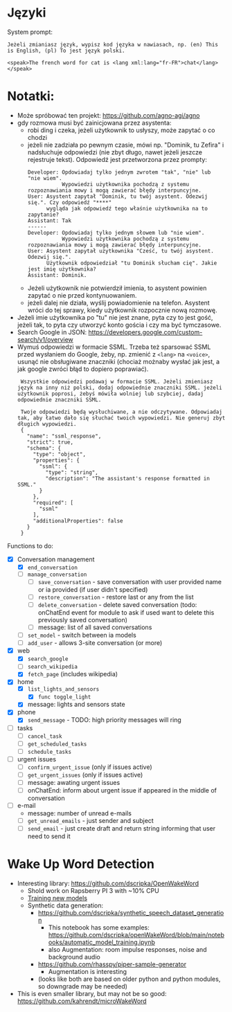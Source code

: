 

# Języki

System prompt:

```
Jeżeli zmianiasz język, wypisz kod języka w nawiasach, np. (en) This is English, (pl) To jest język polski.
```

```ssml
<speak>The french word for cat is <lang xml:lang="fr-FR">chat</lang></speak>
```

# Notatki:
 - Może spróbować ten projekt: https://github.com/agno-agi/agno
 - gdy rozmowa musi być zainicjowana przez asystenta:
   - robi ding i czeka, jeżeli użytkownik to usłyszy, może zapytać o co chodzi
   - jeżeli nie zadziała po pewnym czasie, mówi np. "Dominik, tu Zefira" i nadsłuchuje odpowiedzi (nie zbyt długo, nawet jeżeli jeszcze rejestruje tekst).
     Odpowiedź jest przetworzona przez prompty:
     ```
     Developer: Opdowiadaj tylko jednym zwrotem "tak", "nie" lub "nie wiem".
                Wypowiedzi użytkownika pochodzą z systemu rozpoznawiania mowy i mogą zawierać błędy interpuncyjne.
     User: Asystent zapytał "Dominik, tu twój asystent. Odezwij się.". Czy odpowiedź "****"
           wygląda jak odpowiedź tego właśnie użytkownika na to zapytanie?
     Assistant: Tak
     ------
     Developer: Opdowiadaj tylko jednym słowem lub "nie wiem".
                Wypowiedzi użytkownika pochodzą z systemu rozpoznawiania mowy i mogą zawierać błędy interpuncyjne.
     User: Asystent zapytał użytkownika "Cześć, tu twój asystent. Odezwij się.".
           Użytkownik odpowiedział "tu Dominik słucham cię". Jakie jest imię użytkownika?
     Assistant: Dominik.
     ```
   - Jeżeli użytkownik nie potwierdził imienia, to asystent powinien zapytać o nie przed kontynuowaniem.
   - jeżeli dalej nie działa, wyślij powiadomienie na telefon. Asystent wróci do tej sprawy, kiedy użytkownik rozpocznie nową rozmowę.
 - Jeżeli imie użytkownika po "tu" nie jest znane, pyta czy to jest gość, jeżeli tak, to pyta czy utworzyć konto gościa i czy ma być tymczasowe.
 - Search Google in JSON: https://developers.google.com/custom-search/v1/overview
 - Wymuś odpowiedzi w formacie SSML. Trzeba też sparsować SSML przed wysłaniem do Google, żeby, np. zmienić z `<lang>` na `<voice>`, usunąć nie obsługiwane znaczniki (chociaż możnaby wysłać jak jest, a jak google zwróci błąd to dopiero poprawiać).
   ```
    Wszystkie odpowiedzi podawaj w formacie SSML. Jeżeli zmieniasz język na inny niż polski, dodaj odpowiednie znaczniki SSML. jeżeli użytkownik poprosi, żebyś mówiła wolniej lub szybciej, dadaj odpowiednie znaczniki SSML.

    Twoje odpowiedzi będą wysłuchiwane, a nie odczytywane. Odpowiadaj tak, aby łatwo dało się słuchać twoich wypowiedzi. Nie generuj zbyt długich wypowiedzi.
    {
      "name": "ssml_response",
      "strict": true,
      "schema": {
        "type": "object",
        "properties": {
          "ssml": {
            "type": "string",
            "description": "The assistant's response formatted in SSML."
          }
        },
        "required": [
          "ssml"
        ],
        "additionalProperties": false
      }
    }
   ```

Functions to do:
* [x] Conversation management
  * [x] `end_conversation`
  * [ ] `manage_conversation`
    * [ ] `save_conversation` - save conversation with user provided name or ia provided (if user didn't specified)
    * [ ] `restore_conversation` - restore last or any from the list
    * [ ] `delete_conversation` - delete saved conversation (todo: onChatEnd event for module to ask if used want to delete this previously saved conversation)
    * [ ] message: list of all saved conversations
  * [ ] `set_model` - switch between ia models
  * [ ] `add_user` - allows 3-site conversation (or more)
* [x] web
  * [x] `search_google`
  * [ ] `search_wikipedia`
  * [x] `fetch_page` (includes wikipedia)
* [x] home
  * [x] `list_lights_and_sensors`
    * [x] `func toggle_light`
  * [x] message: lights and sensors state
* [x] phone
  * [x] `send_message` - TODO: high priority messages will ring
* [ ] tasks
  * [ ] `cancel_task`
  * [ ] `get_scheduled_tasks`
  * [ ] `schedule_tasks`
* [ ] urgent issues
  * [ ] `confirm_urgent_issue` (only if issues active)
  * [ ] `get_urgent_issues` (only if issues active)
  * [ ] message: awating urgent issues
  * [ ] onChatEnd: inform about urgent issue if appeared in the middle of conversation
* [ ] e-mail
  * message: number of unread e-mails
  * [ ] `get_unread_emails` - just sender and subject
  * [ ] `send_email` - just create draft and return string informing that user need to send it

# Wake Up Word Detection

* Interesting library: https://github.com/dscripka/OpenWakeWord
  * Shold work on Rapsberry PI 3 with ~10% CPU
  * [Training new models](https://github.com/dscripka/OpenWakeWord?tab=readme-ov-file#training-new-models)
  * Synthetic data generation:
    * https://github.com/dscripka/synthetic_speech_dataset_generation
      * This notebook has some examples: https://github.com/dscripka/openWakeWord/blob/main/notebooks/automatic_model_training.ipynb
      * also Augmentation: room impulse responses, noise and background audio
    * https://github.com/rhasspy/piper-sample-generator
      * Augmentation is interesting
    * (looks like both are based on older python and python modules, so downgrade may be needed)
* This is even smaller library, but may not be so good: https://github.com/kahrendt/microWakeWord
